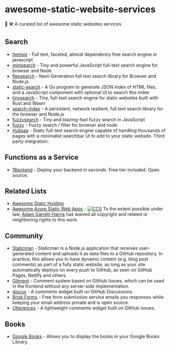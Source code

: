# awesome-static-website-services

📄 🛠 A curated list of awesome static websites services

## Search

- [itemsjs](https://github.com/itemsapi/itemsjs) - Full text, faceted, almost dependency free search engine in javascript
- [minisearch](https://github.com/lucaong/minisearch) - Tiny and powerful JavaScript full-text search engine for browser and Node
- [flexsearch](https://github.com/nextapps-de/flexsearch) - Next-Generation full text search library for Browser and Node.js
- [static-search](https://github.com/dchest/static-search) - A Go program to generate JSON index of HTML files, and a JavaScript component with optional UI to search this index
- [tinysearch](https://github.com/tinysearch/tinysearch) - Tiny, full-text search engine for static websites built with Rust and Wasm
- [search-index](https://github.com/fergiemcdowall/search-index) - A persistent, network resilient, full text search library for the browser and Node.js
- [fuzzysearch](https://github.com/bevacqua/fuzzysearch) - Tiny and blazing-fast fuzzy search in JavaScript
- [fuzzy](https://github.com/mattyork/fuzzy) - Fuzzy search / filter for browser and node
- [Hulipaa](https://github.com/sambuccid/hulipaa) - Static full-text search engine capable of handling thousands of pages with a minimalist searchbar UI to add to your static website. Third party integration:

## Functions as a Service

- [1Backend](https://github.com/1backend/1backend) - Deploy your backend in seconds. Free tier included. Open source.

## Related Lists

- [Awesome Static Hosting](https://github.com/b-long/awesome-static-hosting)
- [Awesome Azure Static Web Apps](https://github.com/staticwebdev/awesome-azure-static-web-apps) - [![CC0](https://i.creativecommons.org/p/zero/1.0/88x31.png)](https://creativecommons.org/publicdomain/zero/1.0/) To the extent possible under law, [Adam Garrett-Harris](https://twitter.com/agarrharr) has waived all copyright and related or neighboring rights to this work.

## Community

- [Staticman](https://github.com/eduardoboucas/staticman) - Staticman is a Node.js application that receives user-generated content and uploads it as data files to a GitHub repository. In practice, this allows you to have dynamic content (e.g. blog post comments) as part of a fully static website, as long as your site automatically deploys on every push to GitHub, as seen on GitHub Pages, Netlify and others.
- [Gitment](https://github.com/imsun/gitment) - Comment system based on GitHub Issues, which can be used in the frontend without any server-side implementation.
- [giscus](https://github.com/laymonage/giscus) - A comments widget built on GitHub Discussions.
- [Brisk Forms](https://github.com/stevensona/briskforms) - Free form submission service emails you responses while keeping your email address private and is open source.
- [Utterences](https://github.com/utterance/utterances) - A lightweight comments widget built on GitHub issues.

## Books

- [Google Books](https://github.com/aharris88/google-bookshelves-widget) - Allows you to display the books in your Google Books Library.
